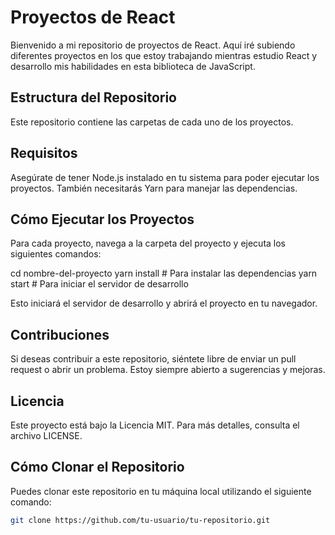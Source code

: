 # Proyectos de React

Bienvenido a mi repositorio de proyectos de React. Aquí iré subiendo diferentes proyectos en los que estoy trabajando mientras estudio React y desarrollo mis habilidades en esta biblioteca de JavaScript.

## Estructura del Repositorio

Este repositorio contiene las carpetas de cada uno de los proyectos.

## Requisitos

Asegúrate de tener Node.js instalado en tu sistema para poder ejecutar los proyectos. También necesitarás Yarn para manejar las dependencias.

## Cómo Ejecutar los Proyectos

Para cada proyecto, navega a la carpeta del proyecto y ejecuta los siguientes comandos:

cd nombre-del-proyecto
yarn install  # Para instalar las dependencias
yarn start    # Para iniciar el servidor de desarrollo

Esto iniciará el servidor de desarrollo y abrirá el proyecto en tu navegador.

## Contribuciones
Si deseas contribuir a este repositorio, siéntete libre de enviar un pull request o abrir un problema. Estoy siempre abierto a sugerencias y mejoras.

## Licencia
Este proyecto está bajo la Licencia MIT. Para más detalles, consulta el archivo LICENSE.

## Cómo Clonar el Repositorio

Puedes clonar este repositorio en tu máquina local utilizando el siguiente comando:

```bash
git clone https://github.com/tu-usuario/tu-repositorio.git